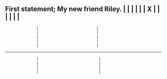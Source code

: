 First statement; My new friend Riley.
                  |                          |
                  |                          |
                  |                          |        X
                  |                          |
                  |                          |
                  |                          |
--------------------------------------------------------------------
                  |                          |
                  |                          |
                  |                          |
                  |                          |
                  |                          |
--------------------------------------------------------------------
                  |                           |     
                  |                           |     
                  |                           |     
                  |                           |     
